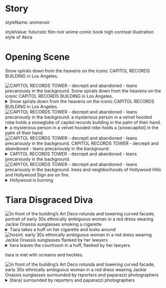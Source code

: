 # Story



<style type="text/css" rel="stylesheet">
  .body {
    background-color: #000000;
  }
  .div {
    color: #FFFFFF;
  }
  .dialog {
    font-style: italic;
    color: #CCCCFF;
  }
  .caption {
    color: #FFFFAA;
    font-style: italic;
  }
  .lyrics {
    text-transform: uppercase;
    color: #ccFFCC;
    border: 1px solid blue;
    padding-left: 15px;
  }
</style>


styleName: animenoir


styleValue: futuristic film noir anime comic book high contrast illustration style of Akira




# Opening Scene


Snow spirals down from the heavens on the iconic CAPITOL RECORDS BUILDING in Los Angeles.

<img src='./Opening Scene/1684278933753-0.png' alt='CAPITOL RECORDS TOWER - decrepit and abandoned - leans precariously in the background.   Snow spirals down from the heavens on the iconic CAPITOL RECORDS BUILDING in Los Angeles.' />


<details details >
  <summary>Snow spirals down from the heavens on the iconic CAPITOL RECORDS BUILDING in Los Angeles.</summary>
  CAPITOL RECORDS TOWER - decrepit and abandoned - leans precariously in the background.   Snow spirals down from the heavens on the iconic CAPITOL RECORDS BUILDING in Los Angeles.
</details>


<img src='./Opening Scene/1684278939867-0.png' alt='CAPITOL RECORDS TOWER - decrepit and abandoned - leans precariously in the background.   a mysterious person in a velvet hooded robe holds a snowglobe of capitol records building in the palm of their hand.' />


<details details >
  <summary>a mysterious person in a velvet hooded robe holds a [snowcapitol] in the palm of their hand.</summary>
  CAPITOL RECORDS TOWER - decrepit and abandoned - leans precariously in the background.   a mysterious person in a velvet hooded robe holds a snowglobe of capitol records building in the palm of their hand.
</details>


<img src='./Opening Scene/1684278943384-0.png' alt='CAPITOL RECORDS TOWER - decrepit and abandoned - leans precariously in the background.   CAPITOL RECORDS TOWER - decrepit and abandoned - leans precariously in the background.' />


<details details >
  <summary>CAPITOL RECORDS TOWER - decrepit and abandoned - leans precariously in the background.</summary>
  CAPITOL RECORDS TOWER - decrepit and abandoned - leans precariously in the background.   CAPITOL RECORDS TOWER - decrepit and abandoned - leans precariously in the background.
</details>


<img src='./Opening Scene/1684278947033-0.png' alt='CAPITOL RECORDS TOWER - decrepit and abandoned - leans precariously in the background.   trees and neighborhoods of Hollywood Hills and Hollywood Sign are on fire.' />


<details details >
  <summary>Hollywood is burning</summary>
  CAPITOL RECORDS TOWER - decrepit and abandoned - leans precariously in the background.   trees and neighborhoods of Hollywood Hills and Hollywood Sign are on fire.
</details>




# Tiara Disgraced Diva


<img src='./Tiara Disgraced Diva/1684278955240-0.png' alt='In front of the building’s Art Deco rotunda and towering curved facade,   portrait of early 30s ethnically ambiguous woman in a red dress wearing Jackie Onassis sunglasses smoking a cigarette' />


<details details >
  <summary>Tiara takes a huff on her cigarette and looks around</summary>
  In front of the building’s Art Deco rotunda and towering curved facade,   portrait of early 30s ethnically ambiguous woman in a red dress wearing Jackie Onassis sunglasses smoking a cigarette
</details>


<img src='./Tiara Disgraced Diva/1684278960967-0.png' alt='hosint.   early 30s ethnically ambiguous woman in a red dress wearing Jackie Onassis sunglasses flanked by her lawyers' />


<details details >
  <summary>tiara leaves the courtroom in a huff, flanked by her lawyers.</summary>
  hosint.   early 30s ethnically ambiguous woman in a red dress wearing Jackie Onassis sunglasses flanked by her lawyers
</details>


tiara is met with screams and heckles.

<img src='./Tiara Disgraced Diva/1684278964527-0.png' alt='In front of the building’s Art Deco rotunda and towering curved facade,   early 30s ethnically ambiguous woman in a red dress wearing Jackie Onassis sunglasses surrounded by reporters and paparazzi photographers' />


<details details >
  <summary>[tiara] surrounded by reporters and paparazzi photographers</summary>
  In front of the building’s Art Deco rotunda and towering curved facade,   early 30s ethnically ambiguous woman in a red dress wearing Jackie Onassis sunglasses surrounded by reporters and paparazzi photographers
</details>


